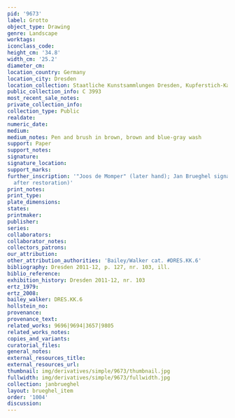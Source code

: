 ```yaml
---
pid: '9673'
label: Grotto
object_type: Drawing
genre: Landscape
worktags:
iconclass_code:
height_cm: '34.8'
width_cm: '25.2'
diameter_cm:
location_country: Germany
location_city: Dresden
location_collection: Staatliche Kunstsammlungen Dresden, Kupferstich-Kabinett
public_collection_info: C 3993
most_recent_sale_notes:
private_collection_info:
collection_type: Public
realdate:
numeric_date:
medium:
medium_notes: Pen and brush in brown, brown and blue-gray wash
support: Paper
support_notes:
signature:
signature_location:
support_marks:
further_inscription: '"Joos de Momper" (later hand); Jan Brueghel signature (revealed
  after restoration)'
print_notes:
print_type:
plate_dimensions:
states:
printmaker:
publisher:
series:
collaborators:
collaborator_notes:
collectors_patrons:
our_attribution:
other_attribution_authorities: 'Bailey/Walker cat. #DRES.KK.6'
bibliography: Dresden 2011-12, p. 127, nr. 103, ill.
biblio_reference:
exhibition_history: Dresden 2011-12, nr. 103
ertz_1979:
ertz_2008:
bailey_walker: DRES.KK.6
hollstein_no:
provenance:
provenance_text:
related_works: 9696|9694|3657|9805
related_works_notes:
copies_and_variants:
curatorial_files:
general_notes:
external_resources_title:
external_resources_url:
thumbnail: img/derivatives/simple/9673/thumbnail.jpg
fullwidth: img/derivatives/simple/9673/fullwidth.jpg
collection: janbrueghel
layout: brueghel_item
order: '1004'
discussion:
---
```

